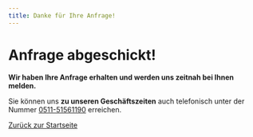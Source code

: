 ```yaml
---
title: Danke für Ihre Anfrage!
---
```


# Anfrage abgeschickt!

**Wir haben Ihre Anfrage erhalten und werden uns zeitnah bei Ihnen melden.**

Sie können uns **zu unseren Geschäftszeiten** auch telefonisch unter der Nummer [0511-51561190](tel:051151561190) erreichen.

<a href="/repair" class="rounded-md border border-blue-600 px-3.5 py-2.5 text-sm font-semibold text-blue-600 shadow-sm hover:bg-gray-50 focus-visible:outline focus-visible:outline-2 focus-visible:outline-offset-2 focus-visible:outline-blue-600 duration-200 !no-underline">
  Zurück zur Startseite
</a>